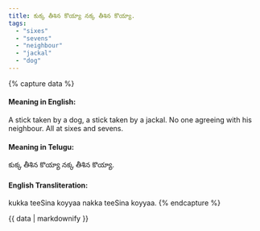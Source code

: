 ```yaml
---
title: కుక్క తీశిన కొయ్యా నక్క తీశిన కొయ్యా.
tags:
  - "sixes"
  - "sevens"
  - "neighbour"
  - "jackal"
  - "dog"
---
```


{% capture data %}
#### Meaning in English:
A stick taken by a dog, a stick taken by a jackal.
No one agreeing with his neighbour.
All at sixes and sevens.

#### Meaning in Telugu:
కుక్క తీశిన కొయ్యా నక్క తీశిన కొయ్యా.

#### English Transliteration:
kukka teeSina koyyaa nakka teeSina koyyaa.
{% endcapture %}

<div class="notice">{{ data | markdownify }}</div>

